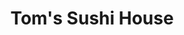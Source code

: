 ---
layout: place
title: "Tom's Sushi House"
permalink: /california/los-angeles/tom-s-sushi-house.html
stateAbbr: CA
stateName: California
cityName: Los Angeles
seo:
  name: "Tom's Sushi House"
  type: Restaurant
  links: https://order.online/business/toms-sushi-house-11222735
description: "Looking for sushi in Los Angeles, California? Check out Tom's Sushi House for a delightful Japanese dining experience. Enjoy a variety of sushi and other dis..."
place_id: ChIJ94xlTkK7woARGXMmGc9CoCw
photos:
  - name: >-
      places/ChIJ94xlTkK7woARGXMmGc9CoCw/photos/AeeoHcJLWxd8o4duOooyHgli5VzDcUPdh72bAXKbWuW7QkRYyZ0KlPVn_71cGPFN4KXRBQ_KNGKDqak6WeK92Tusg6S3HBkpVXF1A_7hP0vZEwWBTeasCsv_3Pld4c0e9cxzFfovdNeiNfwRrR1BEqmd3oPQjFyaPlnP7h1TykzubuaXTxwwzvI2mP8CTYTH7jdHnEr4x4qsAC_zTfRJv0U_EzEwwTwWd8Bj6rQP0efD1ZKZLUPoKI2b5HAcGOX5oVz4MJ5X2rfEoX5amTJ5bTsCRJcMrBNMR05GSLochWe_LGlBTa4-tllADxmCfNCsaRWEQU9iOuftZCBSXKWMalBYMzCXmfDg0GqSL7gv19mgInCtg_B4hT40LtpQfh3RNcnvT9UKBoYRR7spOsSlAcS-TmvzAWy6V9MLFljpHZvyMn4_g1hD
    widthPx: 3745
    heightPx: 2473
    authorAttributions:
      - displayName: G 13
        uri: https://maps.google.com/maps/contrib/113650168035827634573
        photoUri: >-
          https://lh3.googleusercontent.com/a-/ALV-UjVJEn_wMJBp_-lWeSRKqJPD0SwRb3S0OLp3PRZiDjqv2M2FU5Pq9w=s100-p-k-no-mo
    flagContentUri: >-
      https://www.google.com/local/imagery/report/?cb_client=maps_api_places.places_api&image_key=!1e10!2sCIHM0ogKEICAgIC-xduL3AE&hl=en-US
    googleMapsUri: >-
      https://www.google.com/maps/place//data=!3m4!1e2!3m2!1sCIHM0ogKEICAgIC-xduL3AE!2e10!4m2!3m1!1s0x80c2bb424e658cf7:0x2ca042cf19267319
  - name: >-
      places/ChIJ94xlTkK7woARGXMmGc9CoCw/photos/AeeoHcLTdkSlNCufoht_bHPcAAI1nrCg1CT9vvkRhGffvjW-aayvDbOift53Yp2tAgovBVTdmH14dZ3WMAGmuQkgnP8shcIbgqs9_plFj3w1s3IfqY9A5xbWiGT3qoS_t0jJYb_3YSQc-m8Q0IIkKYczrtzQBQocBreXl4cadYpegy1XIpgSzpNyoaqe4Ww8ORK3Ob3vRYdPLoxw5LO-yUHl1qtsapoecq-UgutwHje4J4g9WiTLYDro7SskX_aPS4md2zSVPG9o7_UkZJ8EiTgZnjh3odUpItUV4KFYXYSc_Q1XdLWWrz3gdlwtB6O_0A_LGA8yfQHwE_zG2oclJ-9dkV7_L7oh61UP3kcUkRpSqgXNaBOkvC2d3zBeVApl5i7GvSlwNmpYWfZLY8sWZ9ptG0N7hsj1mQUmWrCU1Kxp4Fr1fw
    widthPx: 4800
    heightPx: 2700
    authorAttributions:
      - displayName: YONG-SEOK CHOI
        uri: https://maps.google.com/maps/contrib/114492818944003777064
        photoUri: >-
          https://lh3.googleusercontent.com/a-/ALV-UjUR7YXgZeM-kqUdF5kb21sXTsf9mfrVfSXypYU_5HRrs87UT_TU=s100-p-k-no-mo
    flagContentUri: >-
      https://www.google.com/local/imagery/report/?cb_client=maps_api_places.places_api&image_key=!1e10!2sCIHM0ogKEICAgIDEtsmJYQ&hl=en-US
    googleMapsUri: >-
      https://www.google.com/maps/place//data=!3m4!1e2!3m2!1sCIHM0ogKEICAgIDEtsmJYQ!2e10!4m2!3m1!1s0x80c2bb424e658cf7:0x2ca042cf19267319
  - name: >-
      places/ChIJ94xlTkK7woARGXMmGc9CoCw/photos/AeeoHcJm_QmvcRSD0i__MSVdiMXXAx5xwzwrkMf71LpBxBhAR7nOVNiFVtDjSjDJFzy6Fa8l4fldePWZXjzUvEQlp6OSUn8VShDd-aOmrYP2oiI9PGDqfh-crHfCC8oW3ABt5-PrU63-SKViSi262q7ghQT-aO0zLQQXycN2lxtJDkxQrFwIZN2wb2BWyKffiX7HM3BR9b0iccFZaMAbrryWBRhnuX1X_XJb7s-488lj8ajSDYIBrudQBcPa4SsmR9fmvfF2XzrFDWeo-wfWVoOm6s8WNWXiEgS_Dr5wGHcbBLQFMRKnMIc8aiQ3PO84WXTQDYSVDmEBchIdzY8yCE3tjY6wAceCPouCqdtJnM4qhnwhQN303lfPff8Ey59J102Xlw_3gH1COw8J6ii-drxXxzHwmc00f7k6lgibX3EivCB8YQ
    widthPx: 3024
    heightPx: 4032
    authorAttributions:
      - displayName: Joe Costanzo
        uri: https://maps.google.com/maps/contrib/101954654710671255927
        photoUri: >-
          https://lh3.googleusercontent.com/a/ACg8ocIZE-SZ6NH93zou7CDRc9eX6BnT0cGYhSPTmPCqirtceQxXXQ=s100-p-k-no-mo
    flagContentUri: >-
      https://www.google.com/local/imagery/report/?cb_client=maps_api_places.places_api&image_key=!1e10!2sCIHM0ogKEICAgIDsiMOqEA&hl=en-US
    googleMapsUri: >-
      https://www.google.com/maps/place//data=!3m4!1e2!3m2!1sCIHM0ogKEICAgIDsiMOqEA!2e10!4m2!3m1!1s0x80c2bb424e658cf7:0x2ca042cf19267319
  - name: >-
      places/ChIJ94xlTkK7woARGXMmGc9CoCw/photos/AeeoHcLZEXOAaHDOmUkwpmiZ6cl2ZvoZul8LFtdE9Q6x8VB9uWxwZ69d3iPuug5zXKNRs1m7zgWlj9fnljLbj-0A04RKZFK0xuhefJ-7YV5tfB0UqUj4vVWlwkdv4lW2zLxKCj6cg5S5lhG798ZiY9h-5uxmj7JrbProhGcDbjMxq8L7v3Tgqn8mCKdWi3frygmnsGizlFo3WBYw0XAHZoTPhWUB8fuAmG6HJunDwFn6syKoOhWx7sZ4ILF6pfLLkFlSIjK5-n5KP3gz8WyRQkzLdm0xa3gxJzkeIHmoeekgzZGb19T4hv3CcCSNmjRLCuUvlKDzspau3wmg-LJNwKE0WU7Vh5nTfuYmh8rgpEqFktZF09AA1zDI9iVt-tMe-VccUFgeA4Zs7fBhKGjHeqQLU1cmqrkbvpznVg3NksWfSoEsRinn
    widthPx: 3024
    heightPx: 4032
    authorAttributions:
      - displayName: Sandeep Iyer
        uri: https://maps.google.com/maps/contrib/108070601572420324599
        photoUri: >-
          https://lh3.googleusercontent.com/a/ACg8ocLVoH4fIYtDfYj6xUmkOcpQVtnzF159iUxkALz1-U20sLAkaA=s100-p-k-no-mo
    flagContentUri: >-
      https://www.google.com/local/imagery/report/?cb_client=maps_api_places.places_api&image_key=!1e10!2sCIHM0ogKEICAgIDb06HptQE&hl=en-US
    googleMapsUri: >-
      https://www.google.com/maps/place//data=!3m4!1e2!3m2!1sCIHM0ogKEICAgIDb06HptQE!2e10!4m2!3m1!1s0x80c2bb424e658cf7:0x2ca042cf19267319
  - name: >-
      places/ChIJ94xlTkK7woARGXMmGc9CoCw/photos/AeeoHcLHLZBKjXN94xns7034ypdUz6bodXuR5RrrwJr6Ji-IsPiTmMQNPXXHNC974fmb_XW6Y8-VPZEwciKLHq8Cl9adfIwnuqh361bfRpYRHnyxZ5rU72ivoDlKaNFBgW7oWz-aWabJI20POZpsTPT-ps-cSx1l-gFrfEGYEOEOkvH5ktpIBAkZnofFDNlwYNVvOAZ75bhAkoRUmbQD36SNptosN5QxDg-6GIv7B9S6zW6lmgPDFOUjSimrCv1ElSampWZBTlbm5yF2gdISCPIFmCEY1_pB0gIwNf4mDyB2NlGDphWxsPlV-DNo9qhWZwCFTZ6d6CE-RNSBnpzgQ6jwuSIHHnZPQGZehVhLJV83O7p2gVVR-0T6DFlVvl3C8NdoDCf5_qjp_oufx-_gBvMF176mbVUAbQXw_VeUvVjcWMo
    widthPx: 1920
    heightPx: 1080
    authorAttributions:
      - displayName: Everyday Alex
        uri: https://maps.google.com/maps/contrib/100214607971848570114
        photoUri: >-
          https://lh3.googleusercontent.com/a-/ALV-UjXfM2GOupOuWvkeI8dKfX-CkqY92aXOZPbHTDyiORkv60rOjdXw=s100-p-k-no-mo
    flagContentUri: >-
      https://www.google.com/local/imagery/report/?cb_client=maps_api_places.places_api&image_key=!1e10!2sCIHM0ogKEICAgIDpl7SGYQ&hl=en-US
    googleMapsUri: >-
      https://www.google.com/maps/place//data=!3m4!1e2!3m2!1sCIHM0ogKEICAgIDpl7SGYQ!2e10!4m2!3m1!1s0x80c2bb424e658cf7:0x2ca042cf19267319
  - name: >-
      places/ChIJ94xlTkK7woARGXMmGc9CoCw/photos/AeeoHcKm4MOijn_D2KaXHalRR0tumEA5rJFkwwcutpRIOuGGMYJFYzJzQWqu1cO_sgfBwlUxTqVfhrEXsJWBRXkjQeVt35_Qw55pOZ7pZwr1OXFdiO8R49REwvjjCu1nxOdYpTyiHxS2usAvwCD8iWmAsk2a0rFKOabY4ee91H_9yPNIILFnZbzVwNUfJXwdcZ79_lwcQ-SkaXo7OnjqkmmsCuSWJoqVwMmH6lJ5OBxw8fewVxNDQN_U3BorZspbohJEo6BCJ8U7gpkLON2AsXk0u28DI0ghC1aCaZj-lrsPl0mHjN6ALgn7iTA1Ia85mrkwoZEYC9hqGbNyeU8dTd_haL-w72K0HA8X7zPzlcshtHrnY8ko1wzqUFK_inNcBq84Qj43OVCoAjxk9MmdIrQlfhBKjTeBeZVz2DAEJKMkhf34xUs
    widthPx: 3024
    heightPx: 3024
    authorAttributions:
      - displayName: octavia Anderson
        uri: https://maps.google.com/maps/contrib/111760510269831198331
        photoUri: >-
          https://lh3.googleusercontent.com/a-/ALV-UjX2tdCt32Q0xSTuwlEKfW45hURj16ojQX6u9UUXQA0LlAuRRKvt=s100-p-k-no-mo
    flagContentUri: >-
      https://www.google.com/local/imagery/report/?cb_client=maps_api_places.places_api&image_key=!1e10!2sCIHM0ogKEICAgICP8s2hzQE&hl=en-US
    googleMapsUri: >-
      https://www.google.com/maps/place//data=!3m4!1e2!3m2!1sCIHM0ogKEICAgICP8s2hzQE!2e10!4m2!3m1!1s0x80c2bb424e658cf7:0x2ca042cf19267319
  - name: >-
      places/ChIJ94xlTkK7woARGXMmGc9CoCw/photos/AeeoHcJKhmiJpMeCuIGn5INoORdMwn3GjX3jxBVf7ltC_GhjOYmMrv90i7XrLJClME5BMANNoBkFuk2MJSyZ3aFLK19RIwQW1ljVIr7Wvuoai4dplKaLaebiXYkETzB6SiIEggIcvpY29iuhiZhkMngYk12ewAqnx2zzHSoBuyh6UnfpVnqKU8gf5tkBiCVlyt8SlRJ1p2_OeGYYOK3Fvz4Dd-XopBiLcj3XZDxjznkQTd061HD8PxC632W4V5x23ePrBqoUHnnTDUMEuNB3CFqy2Q2GfuLl4V0IukSHxxPYjkmU6W7wSxuE3gQELRUyD7_j53JIeX3S1ELpdBfvjZH5qMYLfQtK53C8Vw22ih3rj4dV2gjKpnEzObgwBN8VrE277YmDz5847qiwN3SsCx8LXWRypbMge3vDnd4H3JXf9QRIodw
    widthPx: 1125
    heightPx: 801
    authorAttributions:
      - displayName: 목마른 죠니LEE JIHYUN
        uri: https://maps.google.com/maps/contrib/110007262750993636007
        photoUri: >-
          https://lh3.googleusercontent.com/a-/ALV-UjUHaZwfAKfqdQcJNKwm5P746HGMhBpeNqF8dVV6zwlakaND9Gjw=s100-p-k-no-mo
    flagContentUri: >-
      https://www.google.com/local/imagery/report/?cb_client=maps_api_places.places_api&image_key=!1e10!2sCIHM0ogKEICAgICuhOubtAE&hl=en-US
    googleMapsUri: >-
      https://www.google.com/maps/place//data=!3m4!1e2!3m2!1sCIHM0ogKEICAgICuhOubtAE!2e10!4m2!3m1!1s0x80c2bb424e658cf7:0x2ca042cf19267319
  - name: >-
      places/ChIJ94xlTkK7woARGXMmGc9CoCw/photos/AeeoHcLjKitoxD5dxrOj2vTxf0Sw0VmpHq34WnXmOckOBF6E96xiOkJJC7bco1q-fhXlvd3Tlw_z80VxkpgVtFCFHVdPkTcNPlhHCY6Lnv38WB48wwgpo0af4NXFUXiqYupKIaNhKlAA5ehdx-ioef8BUct8KBJ3f1GOQyGtsa1JFQ1LBx03MPWMmQpEhjSJmrHGOfiga6tM4n_sH5VcWPTzG2FBBOs6Osae-pL84p7zjf_Ghg9yL36mIOFQai-6xnL1kG9ux5Bu4FaYtL3NTGwbBWSLNbwip2nEyCSGF3dRp03fqmQpeF4ZV6TlEGkfWPPSrbzCZ6757CZTDKhbLiSTmTadPEZRYEcYQ6WOZH7NG4WEgs_lmBkx9F26itK5M7Z0s7FN3fZUU1_EmypO2e8pWTJbG59EFvlh307XvBOp4ldttw
    widthPx: 4048
    heightPx: 3036
    authorAttributions:
      - displayName: Yutack Kang
        uri: https://maps.google.com/maps/contrib/101955654268357403449
        photoUri: >-
          https://lh3.googleusercontent.com/a-/ALV-UjURv_iV0RhaLTK3b7M3Pl_fa1etWYVOMckEsfV8ob91ZeN8Tk5peg=s100-p-k-no-mo
    flagContentUri: >-
      https://www.google.com/local/imagery/report/?cb_client=maps_api_places.places_api&image_key=!1e10!2sCIHM0ogKEICAgIDEnMPsIw&hl=en-US
    googleMapsUri: >-
      https://www.google.com/maps/place//data=!3m4!1e2!3m2!1sCIHM0ogKEICAgIDEnMPsIw!2e10!4m2!3m1!1s0x80c2bb424e658cf7:0x2ca042cf19267319
  - name: >-
      places/ChIJ94xlTkK7woARGXMmGc9CoCw/photos/AeeoHcJ-wXhB5BaO9uGn7shXHFppAGZyggKOr9UiiIfIbzEpgyc70_-u_UhmuVtwpggOZFPq280PuJOUywNJTjYtIDmkSmhq2YhX5UfdtrQ6NGxLtWD-dIoqLo37KkwpdBiLeNJrbf2c8oHTvPjozG2Rvw8vVLToaPLnm65OdXhXqg3i-ES-ihr7A1sWkCfq1j7Ex7uYbVXa2KeVWfDWepECUJqWfmEYTve_k74uFRW2RnSteLNkT3Er2jejOUbqlk57pKaGiDZK7psF43oNrxmkTJ6A7NCOuAVoKS5FH_za1YN0pdzdIHhKMvu6kriDx3qaCref8xb-Q4xBZERuCtRRIVBEGAZLQv3VjWMY-O1oExc4MjR_J0aOuiE2P-zetxXyfdiR3vno4VaQQfnUdoMSnnZwevhxvTxcRv4hJMYGu_qtjnm6
    widthPx: 4800
    heightPx: 2700
    authorAttributions:
      - displayName: YONG-SEOK CHOI
        uri: https://maps.google.com/maps/contrib/114492818944003777064
        photoUri: >-
          https://lh3.googleusercontent.com/a-/ALV-UjUR7YXgZeM-kqUdF5kb21sXTsf9mfrVfSXypYU_5HRrs87UT_TU=s100-p-k-no-mo
    flagContentUri: >-
      https://www.google.com/local/imagery/report/?cb_client=maps_api_places.places_api&image_key=!1e10!2sCIHM0ogKEICAgIDEtsmJkQE&hl=en-US
    googleMapsUri: >-
      https://www.google.com/maps/place//data=!3m4!1e2!3m2!1sCIHM0ogKEICAgIDEtsmJkQE!2e10!4m2!3m1!1s0x80c2bb424e658cf7:0x2ca042cf19267319
  - name: >-
      places/ChIJ94xlTkK7woARGXMmGc9CoCw/photos/AeeoHcIW7cWeD8TP7XsH5WWfLtirqlg_S-y7gViK0vv1NxZUDGEWx1YwdITtQeyjkrHm_lr5YIIyd6gKJF1wk9gtBbPOyjnJ9GlsEMLWI__U7T62zomo54GQWthg2etZE6BXzjoLfQpJFJaXklvruLBR79srl6bkVvBESGS0fzrHFD-t5yDvIZBReRTxgEJTlrdxvUzx6vMVfYBP4KiwODMRoJLStxlmtY84rDASaoybmdMrKBSRf2F5vmgqjBWcR6cczhs-1-NHkSPMvh1jNXEItxfFYLHmJMaklCAxQvkmjhBeV2HGoW0WnO3IozeENNvNVeqIRwVYXCyLcR80Ox8uIolzvPk910qRYCT7WeVdQz6E-EEICkuSOWyonxxwddZf7-9imS74eIXR2d08ofAyro7bxHUAe4VPkoBpWH1ZSNo
    widthPx: 3024
    heightPx: 4032
    authorAttributions:
      - displayName: 오연웅
        uri: https://maps.google.com/maps/contrib/113893841094186211465
        photoUri: >-
          https://lh3.googleusercontent.com/a/ACg8ocKITWpzfi-1nz6VPNFycjqiV4a-ivZr0y3ZeslwVR44PfHjwQ=s100-p-k-no-mo
    flagContentUri: >-
      https://www.google.com/local/imagery/report/?cb_client=maps_api_places.places_api&image_key=!1e10!2sCIHM0ogKEICAgICTi4jMGQ&hl=en-US
    googleMapsUri: >-
      https://www.google.com/maps/place//data=!3m4!1e2!3m2!1sCIHM0ogKEICAgICTi4jMGQ!2e10!4m2!3m1!1s0x80c2bb424e658cf7:0x2ca042cf19267319
address: '12227 Santa Monica Blvd #2517, Los Angeles, CA 90025, USA'
street: '12227 Santa Monica Blvd #2517'
city: Los Angeles
state: CA
zip: '90025'
country: USA
neighborhood: Sawtelle
latitude: '34.039803'
longitude: '-118.465534'
accessibility_options:
  wheelchairAccessibleParking: true
  wheelchairAccessibleEntrance: true
business_status: OPERATIONAL
name: Tom's Sushi House
google_maps_links:
  directionsUri: >-
    https://www.google.com/maps/dir//''/data=!4m7!4m6!1m1!4e2!1m2!1m1!1s0x80c2bb424e658cf7:0x2ca042cf19267319!3e0
  placeUri: https://maps.google.com/?cid=3215643591190147865
  writeAReviewUri: >-
    https://www.google.com/maps/place//data=!4m3!3m2!1s0x80c2bb424e658cf7:0x2ca042cf19267319!12e1
  reviewsUri: >-
    https://www.google.com/maps/place//data=!4m4!3m3!1s0x80c2bb424e658cf7:0x2ca042cf19267319!9m1!1b1
  photosUri: >-
    https://www.google.com/maps/place//data=!4m3!3m2!1s0x80c2bb424e658cf7:0x2ca042cf19267319!10e5
primary_type: Sushi Restaurant
opening_hours:
  regular: null
  current: null
secondary_opening_hours:
  regular:
    weekdayDescriptions: null
    type: null
  current:
    weekdayDescriptions: null
    type: null
phone: (310) 826-0250
price_level: PRICE_LEVEL_INEXPENSIVE
price_range: $10 &ndash; $20
rating: '4.4'
rating_count: 207
website: https://order.online/business/toms-sushi-house-11222735
reviews: null
parking_options: null
payment_options: null
allow_dogs: null
curbside_pickup: null
delivery: null
dine_in: null
good_for_children: null
good_for_groups: null
good_for_sports: null
live_music: null
menu_for_children: null
outdoor_seating: null
reservable: null
restroom: null
serves_beer: null
serves_breakfast: null
serves_brunch: null
serves_cocktails: null
serves_coffee: null
serves_dinner: null
serves_dessert: null
serves_lunch: null
serves_vegetarian_food: null
serves_wine: null
takeout: null
summary: null

---